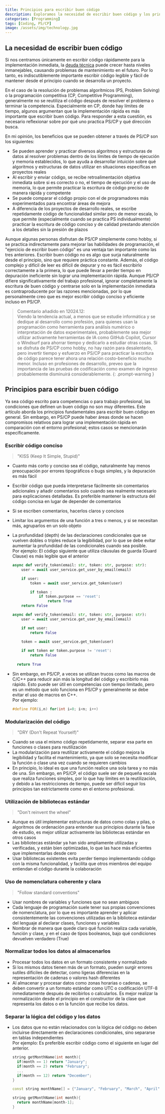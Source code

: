 ```yaml
---
title: Principios para escribir buen código
description: Exploramos la necesidad de escribir buen código y los principios generales para lograrlo.
categories: [Programming]
tags: [Coding, PS/CP]
image: /assets/img/technology.jpg
---
```

## La necesidad de escribir buen código
Si nos centramos únicamente en escribir código rápidamente para la implementación inmediata, la [deuda técnica](/posts/Technical-debt/) puede crecer hasta niveles inmanejables, causando problemas de mantenimiento en el futuro. Por lo tanto, es indiscutiblemente importante escribir código legible y fácil de mantener desde el principio cuando se desarrolla un proyecto.

En el caso de la resolución de problemas algorítmicos (PS, Problem Solving) o la programación competitiva (CP, Competitive Programming), generalmente no se reutiliza el código después de resolver el problema o terminar la competencia. Especialmente en CP, donde hay límites de tiempo, algunos argumentan que la implementación rápida es más importante que escribir buen código. Para responder a esta cuestión, es necesario reflexionar sobre por qué uno practica PS/CP y qué dirección busca.

En mi opinión, los beneficios que se pueden obtener a través de PS/CP son los siguientes:
- Se pueden aprender y practicar diversos algoritmos y estructuras de datos al resolver problemas dentro de los límites de tiempo de ejecución y memoria establecidos, lo que ayuda a desarrollar intuición sobre qué algoritmos y estructuras de datos utilizar en situaciones específicas en proyectos reales
- Al escribir y enviar código, se recibe retroalimentación objetiva inmediata sobre si es correcto o no, el tiempo de ejecución y el uso de memoria, lo que permite practicar la escritura de código preciso de manera rápida y competente
- Se puede comparar el código propio con el de programadores más experimentados para encontrar áreas de mejora
- A diferencia de los proyectos de desarrollo reales, se escribe repetidamente código de funcionalidad similar pero de menor escala, lo que permite (especialmente cuando se practica PS individualmente) practicar la escritura de código conciso y de calidad prestando atención a los detalles sin la presión de plazos

Aunque algunas personas disfrutan de PS/CP simplemente como hobby, si se practica indirectamente para mejorar las habilidades de programación, el "ejercicio de escribir buen código" es una ventaja tan importante como las tres anteriores. Escribir buen código no es algo que surja naturalmente desde el principio, sino que requiere práctica constante. Además, el código complejo y difícil de leer es difícil de depurar y no es fácil escribirlo correctamente a la primera, lo que puede llevar a perder tiempo en depuración ineficiente sin lograr una implementación rápida. Aunque PS/CP difiere significativamente del trabajo profesional, ignorar completamente la escritura de buen código y centrarse solo en la implementación inmediata es contraproducente por las razones mencionadas, por lo que personalmente creo que es mejor escribir código conciso y eficiente incluso en PS/CP.

> Comentario añadido en 12024.12:  
> Viendo la tendencia actual, a menos que se estudie informática y se dedique al desarrollo como profesión, para quienes usan la programación como herramienta para análisis numérico o interpretación de datos experimentales, probablemente sea mejor utilizar activamente herramientas de IA como GitHub Copilot, Cursor o Windsurf para ahorrar tiempo y dedicarlo a estudiar otras cosas. Si se disfruta de PS/CP como hobby, no hay razón para desalentarlo, pero invertir tiempo y esfuerzo en PS/CP para practicar la escritura de código parece tener ahora una relación costo-beneficio mucho menor. Incluso en profesiones de desarrollo, preveo que la importancia de las pruebas de codificación como examen de ingreso probablemente disminuirá considerablemente.
{: .prompt-warning }

## Principios para escribir buen código
Ya sea código escrito para competencias o para trabajo profesional, las condiciones que definen un buen código no son muy diferentes. Este artículo aborda los principios fundamentales para escribir buen código en general. Sin embargo, en PS/CP puede haber áreas donde se hacen compromisos relativos para lograr una implementación rápida en comparación con el entorno profesional; estos casos se mencionarán específicamente.

### Escribir código conciso
> "KISS (Keep It Simple, Stupid)"

- Cuanto más corto y conciso sea el código, naturalmente hay menos preocupación por errores tipográficos o bugs simples, y la depuración es más fácil
- Escribir código que pueda interpretarse fácilmente sin comentarios adicionales y añadir comentarios solo cuando sea realmente necesario para explicaciones detalladas. Es preferible mantener la estructura del código concisa en lugar de depender de comentarios
- Si se escriben comentarios, hacerlos claros y concisos
- Limitar los argumentos de una función a tres o menos, y si se necesitan más, agruparlos en un solo objeto
- La profundidad (depth) de las declaraciones condicionales que se vuelven dobles o triples reduce la legibilidad, por lo que se debe evitar aumentar la profundidad de las condicionales cuando sea posible.  
  Por ejemplo: El código siguiente que utiliza cláusulas de guarda (Guard Clause) es más legible que el anterior

  ```python
  async def verify_token(email: str, token: str, purpose: str):
      user = await user_service.get_user_by_email(email)
  
      if user:
          token = await user_service.get_token(user)
  
          if token :
              if token.purpose == 'reset':
                  return True
      return False
  ```
  ```python
  async def verify_token(email: str, token: str, purpose: str):
      user = await user_service.get_user_by_email(email)
  
      if not user:
          return False
    
      token = await user_service.get_token(user)
  
      if not token or token.purpose != 'reset':
          return False
    
    return True
  ```
- Sin embargo, en PS/CP, a veces se utilizan trucos como las macros de C/C++ para reducir aún más la longitud del código y escribirlo más rápido. Esto puede ser útil en competencias con tiempo limitado, pero es un método que solo funciona en PS/CP y generalmente se debe evitar el uso de macros en C++.  
  Por ejemplo:  

  ```c++
  #define FOR(i,n) for(int i=0; i<n; i++)
  ```

### Modularización del código
> "DRY (Don't Repeat Yourself)"

- Cuando se usa el mismo código repetidamente, separar esa parte en funciones o clases para reutilización
- La modularización para reutilizar activamente el código mejora la legibilidad y facilita el mantenimiento, ya que solo se necesita modificar la función o clase una vez cuando se requieren cambios
- En principio, lo ideal es que una función realice una sola tarea y no más de una. Sin embargo, en PS/CP, el código suele ser de pequeña escala que realiza funciones simples, por lo que hay límites en la reutilización, y debido a las restricciones de tiempo, puede ser difícil seguir los principios tan estrictamente como en el entorno profesional.

### Utilización de bibliotecas estándar
> "Don't reinvent the wheel"

- Aunque es útil implementar estructuras de datos como colas y pilas, o algoritmos de ordenación para entender sus principios durante la fase de estudio, es mejor utilizar activamente las bibliotecas estándar en otros casos
- Las bibliotecas estándar ya han sido ampliamente utilizadas y verificadas, y están bien optimizadas, lo que las hace más eficientes que implementarlas desde cero
- Usar bibliotecas existentes evita perder tiempo implementando código con la misma funcionalidad, y facilita que otros miembros del equipo entiendan el código durante la colaboración

### Uso de nomenclatura coherente y clara
> "Follow standard conventions"

- Usar nombres de variables y funciones que no sean ambiguos
- Cada lenguaje de programación suele tener sus propias convenciones de nomenclatura, por lo que es importante aprender y aplicar consistentemente las convenciones utilizadas en la biblioteca estándar del lenguaje al declarar clases, funciones y variables
- Nombrar de manera que quede claro qué función realiza cada variable, función y clase, y en el caso de tipos booleanos, bajo qué condiciones devuelven verdadero (True)

### Normalizar todos los datos al almacenarlos
- Procesar todos los datos en un formato consistente y normalizado
- Si los mismos datos tienen más de un formato, pueden surgir errores sutiles difíciles de detectar, como ligeras diferencias en la representación de cadenas o valores hash diferentes
- Al almacenar y procesar datos como zonas horarias o cadenas, se deben convertir a un formato estándar como UTC o codificación UTF-8 inmediatamente después de recibirlos o calcularlos. Es mejor realizar la normalización desde el principio en el constructor de la clase que representa los datos o en la función que recibe los datos.

### Separar la lógica del código y los datos
- Los datos que no están relacionados con la lógica del código no deben incluirse directamente en declaraciones condicionales, sino separarse en tablas independientes  
  Por ejemplo: Es preferible escribir código como el siguiente en lugar del anterior.

  ```c++
  string getMonthName(int month){
    if(month == 1) return "January";
    if(month == 2) return "February";
    ...
    if(month == 12) return "December";
  }
  ```
  ~~~c++
  const string monthName[] = {"January", "February", "March", "April", "May", "June", "July", "August", "September", "October", "November", "December"};

  string getMonthName(int month){
    return monthName[month-1];
  }
  ~~~
